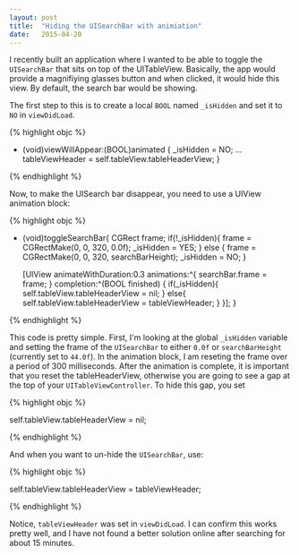 ```yaml
---
layout: post
title:  "Hiding the UISearchBar with animiation"
date:   2015-04-20
---
```


I recently built an application where I wanted to be able to toggle the `UISearchBar` that sits on top of the UITableView. Basically, the app would provide a magnifiying glasses button and when clicked, it would hide this view.
By default, the search bar would be showing.

The first step to this is to create a local `BOOL` named `_isHidden` and set it to `NO` in `viewDidLoad`. 


{% highlight objc %}

- (void)viewWillAppear:(BOOL)animated {
    _isHidden = NO;
	...
    tableViewHeader = self.tableView.tableHeaderView;
}

{% endhighlight %}



Now, to make the UISearch bar disappear, you need to use a UIView animation block:



{% highlight objc %}


- (void)toggleSearchBar{
    CGRect frame;
    if(!_isHidden){
        frame = CGRectMake(0, 0, 320, 0.0f);
        _isHidden = YES;
    } else {
        frame = CGRectMake(0, 0, 320, searchBarHeight);
        _isHidden = NO;
    }

    [UIView
     animateWithDuration:0.3
     animations:^{
         searchBar.frame  = frame;
     } completion:^(BOOL finished) {
         if(_isHidden){
             self.tableView.tableHeaderView = nil;
         } else{
             self.tableView.tableHeaderView = tableViewHeader;
         }
     }];
}

{% endhighlight %}


This code is pretty simple. First, I'm looking at the global `_isHidden` variable and setting the frame of the `UISearchBar` to either `0.0f` or `searchBarHeight` (currently set to `44.0f`). In the animation block, I am reseting the frame over a period of 300 milliseconds. After the animation is complete, it is important that you reset the tableHeaderView, otherwise you are going to see a gap at the top of your `UITableViewController`. To hide this gap, you set 

{% highlight objc %}

self.tableView.tableHeaderView = nil;

{% endhighlight %}

And when you want to un-hide the `UISearchBar`, use: 

{% highlight objc %}

self.tableView.tableHeaderView = tableViewHeader;

{% endhighlight %}


Notice, `tableViewHeader` was set in `viewDidLoad`. I can confirm this works pretty well, and I have not found a better solution online after searching for about 15 minutes.

